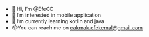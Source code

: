 - 👋 Hi, I’m @EfeCC
- 👀 I’m interested in mobile application 
- 🌱 I’m currently learning kotlin and java 
- 📫You can reach me on cakmak.efekemal@gmail.com

<!---
EfeCC/EfeCC is a ✨ special ✨ repository because its `README.md` (this file) appears on your GitHub profile.
You can click the Preview link to take a look at your changes.
--->
